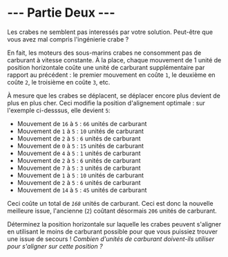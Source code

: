 # --- Partie Deux ---

Les crabes ne semblent pas interessés par votre solution. Peut-être que vous avez mal compris l'ingénierie crabe ?

En fait, les moteurs des sous-marins crabes ne consomment pas de carburant à vitesse constante. À la place, chaque mouvement de 1 unité de position horizontale  coûte une unité de carburant supplémentaire par rapport au précédent : le premier mouvement en coûte `1`, le deuxième en coûte `2`, le troisième en coûte `3`, etc.

À mesure que les crabes se déplacent, se déplacer encore plus devient de plus en plus cher. Ceci modifie la position d'alignement optimale : sur l'exemple ci-desssus, elle devient `5`:

- Mouvement de `16` à `5` : `66` unités de carburant
- Mouvement de `1` à `5` : `10` unités de carburant
- Mouvement de `2` à `5` : `6` unités de carburant
- Mouvement de `0` à `5` : `15` unités de carburant
- Mouvement de `4` à `5` : `1` unités de carburant
- Mouvement de `2` à `5` : `6` unités de carburant
- Mouvement de `7` à `5` : `3` unités de carburant
- Mouvement de `1` à `5` : `10` unités de carburant
- Mouvement de `2` à `5` : `6` unités de carburant
- Mouvement de `14` à `5` : `45` unités de carburant

Ceci coûte un total de *`168`* unités de carburant. Ceci est donc la nouvelle meilleure issue, l'ancienne (`2`) coûtant désormais `206` unités de carburant.

Déterminez la position horizontale sur laquelle les crabes peuvent s'aligner en utilisant le moins de carburant possible pour que vous puissiez trouver une issue de secours ! *Combien d'unités de carburant doivent-ils utiliser pour s'aligner sur cette position ?*
